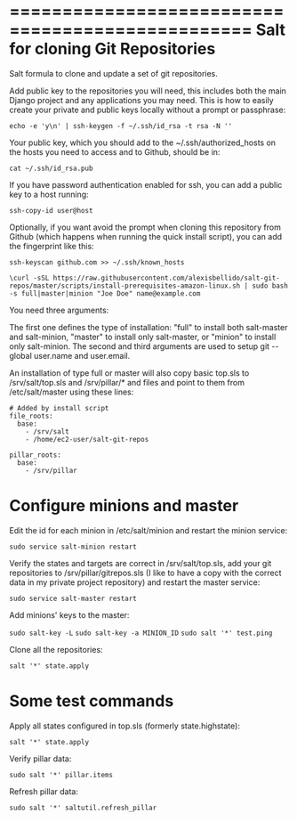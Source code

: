 =================================================
Salt for cloning Git Repositories
=================================================

Salt formula to clone and update a set of git repositories.

Add public key to the repositories you will need, this includes both the main Django project and any applications you may need. This is how to easily create your private and public keys locally without a prompt or passphrase:

  ``echo -e 'y\n' | ssh-keygen -f ~/.ssh/id_rsa -t rsa -N ''``

Your public key, which you should add to the ~/.ssh/authorized_hosts on the hosts you need to access and to Github, should be in:

  ``cat ~/.ssh/id_rsa.pub`` 

If you have password authentication enabled for ssh, you can add a public key to a host running:

  ``ssh-copy-id user@host`` 

Optionally, if you want avoid the prompt when cloning this repository from Github (which happens when running the quick install script), you can add the fingerprint like this:

  ``ssh-keyscan github.com >> ~/.ssh/known_hosts``

  ``\curl -sSL https://raw.githubusercontent.com/alexisbellido/salt-git-repos/master/scripts/install-prerequisites-amazon-linux.sh | sudo bash -s full|master|minion "Joe Doe" name@example.com``

You need three arguments:

The first one defines the type of installation: "full" to install both salt-master and salt-minion, "master" to install only salt-master, or "minion" to install only salt-minion.
The second and third arguments are used to setup git --global user.name and user.email.

An installation of type full or master will also copy basic top.sls to /srv/salt/top.sls and /srv/pillar/* and files and point to them from /etc/salt/master using these lines:

    # Added by install script
    file_roots:
      base:
        - /srv/salt
        - /home/ec2-user/salt-git-repos
    
    pillar_roots:
      base:
        - /srv/pillar


Configure minions and master
=================================================

Edit the id for each minion in /etc/salt/minion and restart the minion service:


  ``sudo service salt-minion restart``


Verify the states and targets are correct in /srv/salt/top.sls, add your git repositories to /srv/pillar/gitrepos.sls (I like to have a copy with the correct data in my private project repository) and restart the master service:


  ``sudo service salt-master restart``

Add minions' keys to the master:

  ``sudo salt-key -L``
  ``sudo salt-key -a MINION_ID``
  ``sudo salt '*' test.ping``

Clone all the repositories:

  ``salt '*' state.apply``


Some test commands
=================================================

Apply all states configured in top.sls (formerly state.highstate):

  ``salt '*' state.apply``

Verify pillar data:

  ``sudo salt '*' pillar.items``

Refresh pillar data:

  ``sudo salt '*' saltutil.refresh_pillar``
